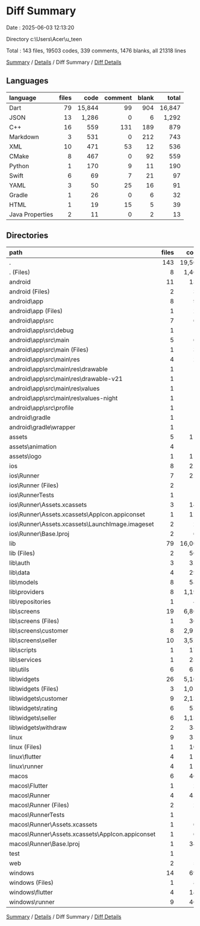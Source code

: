 # Diff Summary

Date : 2025-06-03 12:13:20

Directory c:\\Users\\Acer\\u_teen

Total : 143 files,  19503 codes, 339 comments, 1476 blanks, all 21318 lines

[Summary](results.md) / [Details](details.md) / Diff Summary / [Diff Details](diff-details.md)

## Languages
| language | files | code | comment | blank | total |
| :--- | ---: | ---: | ---: | ---: | ---: |
| Dart | 79 | 15,844 | 99 | 904 | 16,847 |
| JSON | 13 | 1,286 | 0 | 6 | 1,292 |
| C++ | 16 | 559 | 131 | 189 | 879 |
| Markdown | 3 | 531 | 0 | 212 | 743 |
| XML | 10 | 471 | 53 | 12 | 536 |
| CMake | 8 | 467 | 0 | 92 | 559 |
| Python | 1 | 170 | 9 | 11 | 190 |
| Swift | 6 | 69 | 7 | 21 | 97 |
| YAML | 3 | 50 | 25 | 16 | 91 |
| Gradle | 1 | 26 | 0 | 6 | 32 |
| HTML | 1 | 19 | 15 | 5 | 39 |
| Java Properties | 2 | 11 | 0 | 2 | 13 |

## Directories
| path | files | code | comment | blank | total |
| :--- | ---: | ---: | ---: | ---: | ---: |
| . | 143 | 19,503 | 339 | 1,476 | 21,318 |
| . (Files) | 8 | 1,469 | 25 | 228 | 1,722 |
| android | 11 | 133 | 51 | 17 | 201 |
| android (Files) | 2 | 30 | 0 | 7 | 37 |
| android\\app | 8 | 96 | 51 | 9 | 156 |
| android\\app (Files) | 1 | 29 | 0 | 0 | 29 |
| android\\app\\src | 7 | 67 | 51 | 9 | 127 |
| android\\app\\src\\debug | 1 | 3 | 4 | 1 | 8 |
| android\\app\\src\\main | 5 | 61 | 43 | 7 | 111 |
| android\\app\\src\\main (Files) | 1 | 35 | 11 | 1 | 47 |
| android\\app\\src\\main\\res | 4 | 26 | 32 | 6 | 64 |
| android\\app\\src\\main\\res\\drawable | 1 | 4 | 7 | 2 | 13 |
| android\\app\\src\\main\\res\\drawable-v21 | 1 | 4 | 7 | 2 | 13 |
| android\\app\\src\\main\\res\\values | 1 | 9 | 9 | 1 | 19 |
| android\\app\\src\\main\\res\\values-night | 1 | 9 | 9 | 1 | 19 |
| android\\app\\src\\profile | 1 | 3 | 4 | 1 | 8 |
| android\\gradle | 1 | 7 | 0 | 1 | 8 |
| android\\gradle\\wrapper | 1 | 7 | 0 | 1 | 8 |
| assets | 5 | 118 | 0 | 0 | 118 |
| assets\\animation | 4 | 4 | 0 | 0 | 4 |
| assets\\logo | 1 | 114 | 0 | 0 | 114 |
| ios | 8 | 229 | 4 | 13 | 246 |
| ios\\Runner | 7 | 222 | 2 | 9 | 233 |
| ios\\Runner (Files) | 2 | 13 | 0 | 3 | 16 |
| ios\\RunnerTests | 1 | 7 | 2 | 4 | 13 |
| ios\\Runner\\Assets.xcassets | 3 | 148 | 0 | 4 | 152 |
| ios\\Runner\\Assets.xcassets\\AppIcon.appiconset | 1 | 122 | 0 | 1 | 123 |
| ios\\Runner\\Assets.xcassets\\LaunchImage.imageset | 2 | 26 | 0 | 3 | 29 |
| ios\\Runner\\Base.lproj | 2 | 61 | 2 | 2 | 65 |
| lib | 79 | 16,000 | 98 | 908 | 17,006 |
| lib (Files) | 2 | 563 | 13 | 53 | 629 |
| lib\\auth | 3 | 325 | 11 | 29 | 365 |
| lib\\data | 4 | 298 | 2 | 25 | 325 |
| lib\\models | 8 | 580 | 0 | 47 | 627 |
| lib\\providers | 8 | 1,190 | 19 | 139 | 1,348 |
| lib\\repositories | 1 | 44 | 0 | 7 | 51 |
| lib\\screens | 19 | 6,809 | 23 | 304 | 7,136 |
| lib\\screens (Files) | 1 | 368 | 4 | 27 | 399 |
| lib\\screens\\customer | 8 | 2,914 | 7 | 125 | 3,046 |
| lib\\screens\\seller | 10 | 3,527 | 12 | 152 | 3,691 |
| lib\\scripts | 1 | 170 | 9 | 11 | 190 |
| lib\\services | 1 | 234 | 0 | 30 | 264 |
| lib\\utils | 6 | 621 | 4 | 30 | 655 |
| lib\\widgets | 26 | 5,166 | 17 | 233 | 5,416 |
| lib\\widgets (Files) | 3 | 1,016 | 11 | 43 | 1,070 |
| lib\\widgets\\customer | 9 | 2,137 | 6 | 89 | 2,232 |
| lib\\widgets\\rating | 6 | 537 | 0 | 33 | 570 |
| lib\\widgets\\seller | 6 | 1,132 | 0 | 58 | 1,190 |
| lib\\widgets\\withdraw | 2 | 344 | 0 | 10 | 354 |
| linux | 9 | 330 | 37 | 92 | 459 |
| linux (Files) | 1 | 104 | 0 | 25 | 129 |
| linux\\flutter | 4 | 110 | 9 | 27 | 146 |
| linux\\runner | 4 | 116 | 28 | 40 | 184 |
| macos | 6 | 461 | 5 | 17 | 483 |
| macos\\Flutter | 1 | 20 | 3 | 4 | 27 |
| macos\\Runner | 4 | 434 | 0 | 9 | 443 |
| macos\\Runner (Files) | 2 | 23 | 0 | 7 | 30 |
| macos\\RunnerTests | 1 | 7 | 2 | 4 | 13 |
| macos\\Runner\\Assets.xcassets | 1 | 68 | 0 | 1 | 69 |
| macos\\Runner\\Assets.xcassets\\AppIcon.appiconset | 1 | 68 | 0 | 1 | 69 |
| macos\\Runner\\Base.lproj | 1 | 343 | 0 | 1 | 344 |
| test | 1 | 14 | 10 | 7 | 31 |
| web | 2 | 54 | 15 | 6 | 75 |
| windows | 14 | 695 | 94 | 188 | 977 |
| windows (Files) | 1 | 89 | 0 | 20 | 109 |
| windows\\flutter | 4 | 144 | 9 | 29 | 182 |
| windows\\runner | 9 | 462 | 85 | 139 | 686 |

[Summary](results.md) / [Details](details.md) / Diff Summary / [Diff Details](diff-details.md)